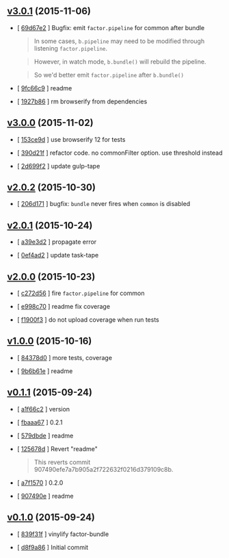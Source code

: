 <!-- LATEST 36b69f7 -->

## [v3.0.1](https://github.com/zoubin/factor-vinylify/commit/36b69f7) (2015-11-06)

* [ [69d67e2](https://github.com/zoubin/factor-vinylify/commit/69d67e2) ] Bugfix: emit `factor.pipeline` for common after bundle

  >In some cases, `b.pipeline` may need to be modified through listening `factor.pipeline`.

  >However, in watch mode, `b.bundle()` will rebuild the pipeline.

  >So we'd better emit `factor.pipeline` after `b.bundle()`

* [ [9fc66c9](https://github.com/zoubin/factor-vinylify/commit/9fc66c9) ] readme

* [ [1927b86](https://github.com/zoubin/factor-vinylify/commit/1927b86) ] rm browserify from dependencies

## [v3.0.0](https://github.com/zoubin/factor-vinylify/commit/c8d5702) (2015-11-02)

* [ [153ce9d](https://github.com/zoubin/factor-vinylify/commit/153ce9d) ] use browserify 12 for tests

* [ [390d21f](https://github.com/zoubin/factor-vinylify/commit/390d21f) ] refactor code. no commonFilter option. use threshold instead

* [ [2d699f2](https://github.com/zoubin/factor-vinylify/commit/2d699f2) ] update gulp-tape

## [v2.0.2](https://github.com/zoubin/factor-vinylify/commit/9da1830) (2015-10-30)

* [ [206d171](https://github.com/zoubin/factor-vinylify/commit/206d171) ] bugfix: `bundle` never fires when `common` is disabled

## [v2.0.1](https://github.com/zoubin/factor-vinylify/commit/1c9badc) (2015-10-24)

* [ [a39e3d2](https://github.com/zoubin/factor-vinylify/commit/a39e3d2) ] propagate error

* [ [0ef4ad2](https://github.com/zoubin/factor-vinylify/commit/0ef4ad2) ] update task-tape

## [v2.0.0](https://github.com/zoubin/factor-vinylify/commit/8b5d918) (2015-10-23)

* [ [c272d56](https://github.com/zoubin/factor-vinylify/commit/c272d56) ] fire `factor.pipeline` for common

* [ [e998c70](https://github.com/zoubin/factor-vinylify/commit/e998c70) ] readme fix coverage

* [ [f1900f3](https://github.com/zoubin/factor-vinylify/commit/f1900f3) ] do not upload coverage when run tests

## [v1.0.0](https://github.com/zoubin/factor-vinylify/commit/ffd5dad) (2015-10-16)

* [ [84378d0](https://github.com/zoubin/factor-vinylify/commit/84378d0) ] more tests, coverage

* [ [9b6b61e](https://github.com/zoubin/factor-vinylify/commit/9b6b61e) ] readme

## [v0.1.1](https://github.com/zoubin/factor-vinylify/commit/ea7fb9e) (2015-09-24)

* [ [a1f66c2](https://github.com/zoubin/factor-vinylify/commit/a1f66c2) ] version

* [ [fbaaa67](https://github.com/zoubin/factor-vinylify/commit/fbaaa67) ] 0.2.1

* [ [579dbde](https://github.com/zoubin/factor-vinylify/commit/579dbde) ] readme

* [ [125678d](https://github.com/zoubin/factor-vinylify/commit/125678d) ] Revert "readme"

  >This reverts commit 907490efe7a7b905a2f722632f0216d379109c8b.

* [ [a7f1570](https://github.com/zoubin/factor-vinylify/commit/a7f1570) ] 0.2.0

* [ [907490e](https://github.com/zoubin/factor-vinylify/commit/907490e) ] readme

## [v0.1.0](https://github.com/zoubin/factor-vinylify/commit/cc075f9) (2015-09-24)

* [ [839f31f](https://github.com/zoubin/factor-vinylify/commit/839f31f) ] vinylify factor-bundle

* [ [d8f9a86](https://github.com/zoubin/factor-vinylify/commit/d8f9a86) ] Initial commit

